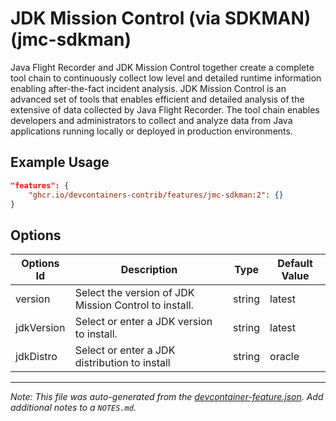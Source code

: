 
# JDK Mission Control (via SDKMAN) (jmc-sdkman)

Java Flight Recorder and JDK Mission Control together create a complete tool
chain to continuously collect low level and detailed runtime information
enabling after-the-fact incident analysis. JDK Mission Control is an advanced
set of tools that enables efficient and detailed analysis of the extensive of
data collected by Java Flight Recorder. The tool chain enables developers and
administrators to collect and analyze data from Java applications running
locally or deployed in production environments.

## Example Usage

```json
"features": {
    "ghcr.io/devcontainers-contrib/features/jmc-sdkman:2": {}
}
```

## Options

| Options Id | Description | Type | Default Value |
|-----|-----|-----|-----|
| version | Select the version of JDK Mission Control to install. | string | latest |
| jdkVersion | Select or enter a JDK version to install. | string | latest |
| jdkDistro | Select or enter a JDK distribution to install | string | oracle |



---

_Note: This file was auto-generated from the [devcontainer-feature.json](https://github.com/devcontainers-contrib/features/blob/main/src/jmc-sdkman/devcontainer-feature.json).  Add additional notes to a `NOTES.md`._
